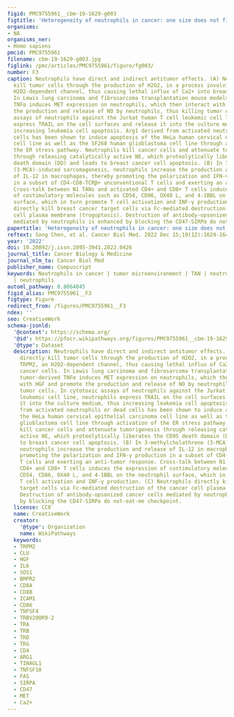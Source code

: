 ```yaml
---
figid: PMC9755961__cbm-19-1629-g003
figtitle: 'Heterogeneity of neutrophils in cancer: one size does not fit all'
organisms:
- NA
organisms_ner:
- Homo sapiens
pmcid: PMC9755961
filename: cbm-19-1629-g003.jpg
figlink: /pmc/articles/PMC9755961/figure/fg003/
number: F3
caption: Neutrophils have direct and indirect antitumor effects. (A) Neutrophils directly
  kill tumor cells through the production of H2O2, in a process involving TRPM2, an
  H2O2-dependent channel, thus causing lethal influx of Ca2+ into breast cancer cells.
  In Lewis lung carcinoma and fibrosarcoma transplantation mouse models, tumor-derived
  TNFα induces MET expression on neutrophils, which then interact with HGF and promote
  the production and release of NO by neutrophils, thus killing tumor cells. In cytotoxic
  assays of neutrophils against the Jurkat human T cell leukemic cell line, neutrophils
  express TRAIL on the cell surfaces and release it into the culture medium, thus
  increasing leukemia cell apoptosis. Arg1 derived from activated neutrophils or dead
  cells has been shown to induce apoptosis of the HeLa human cervical epithelial carcinoma
  cell line as well as the SF268 human glioblastoma cell line through activation of
  the ER stress pathway. Neutrophils kill cancer cells and attenuate tumorigenesis
  through releasing catalytically active NE, which proteolytically liberates the CD95
  death domain (DD) and leads to breast cancer cell apoptosis. (B) In 3-methylcholathrene
  (3-MCA)-induced sarcomagenesis, neutrophils increase the production and release
  of IL-12 in macrophages, thereby promoting the polarization and IFN-γ production
  in a subset of CD4-CD8-TCRβ+ unconventional T cells and exerting an anti-tumor response.
  Cross-talk between N1 TANs and activated CD4+ and CD8+ T cells induces the expression
  of costimulatory molecules such as CD54, CD86, OX40 L, and 4-1BBL on the neutrophil
  surface, which in turn promote T cell activation and INF-γ production. (C) Neutrophils
  directly kill breast cancer target cells via Fc-mediated destruction of the cancer
  cell plasma membrane (trogoptosis). Destruction of antibody-opsonized cancer cells
  mediated by neutrophils is enhanced by blocking the CD47-SIRPα do not-eat-me checkpoint.
papertitle: 'Heterogeneity of neutrophils in cancer: one size does not fit all.'
reftext: Song Chen, et al. Cancer Biol Med. 2022 Dec 15;19(12):1629-1648.
year: '2022'
doi: 10.20892/j.issn.2095-3941.2022.0426
journal_title: Cancer Biology & Medicine
journal_nlm_ta: Cancer Biol Med
publisher_name: Compuscript
keywords: Neutrophils in cancer | tumor microenvironment | TAN | neutrophil heterogeneity
  | neutrophils
automl_pathway: 0.8064045
figid_alias: PMC9755961__F3
figtype: Figure
redirect_from: /figures/PMC9755961__F3
ndex: ''
seo: CreativeWork
schema-jsonld:
  '@context': https://schema.org/
  '@id': https://pfocr.wikipathways.org/figures/PMC9755961__cbm-19-1629-g003.html
  '@type': Dataset
  description: Neutrophils have direct and indirect antitumor effects. (A) Neutrophils
    directly kill tumor cells through the production of H2O2, in a process involving
    TRPM2, an H2O2-dependent channel, thus causing lethal influx of Ca2+ into breast
    cancer cells. In Lewis lung carcinoma and fibrosarcoma transplantation mouse models,
    tumor-derived TNFα induces MET expression on neutrophils, which then interact
    with HGF and promote the production and release of NO by neutrophils, thus killing
    tumor cells. In cytotoxic assays of neutrophils against the Jurkat human T cell
    leukemic cell line, neutrophils express TRAIL on the cell surfaces and release
    it into the culture medium, thus increasing leukemia cell apoptosis. Arg1 derived
    from activated neutrophils or dead cells has been shown to induce apoptosis of
    the HeLa human cervical epithelial carcinoma cell line as well as the SF268 human
    glioblastoma cell line through activation of the ER stress pathway. Neutrophils
    kill cancer cells and attenuate tumorigenesis through releasing catalytically
    active NE, which proteolytically liberates the CD95 death domain (DD) and leads
    to breast cancer cell apoptosis. (B) In 3-methylcholathrene (3-MCA)-induced sarcomagenesis,
    neutrophils increase the production and release of IL-12 in macrophages, thereby
    promoting the polarization and IFN-γ production in a subset of CD4-CD8-TCRβ+ unconventional
    T cells and exerting an anti-tumor response. Cross-talk between N1 TANs and activated
    CD4+ and CD8+ T cells induces the expression of costimulatory molecules such as
    CD54, CD86, OX40 L, and 4-1BBL on the neutrophil surface, which in turn promote
    T cell activation and INF-γ production. (C) Neutrophils directly kill breast cancer
    target cells via Fc-mediated destruction of the cancer cell plasma membrane (trogoptosis).
    Destruction of antibody-opsonized cancer cells mediated by neutrophils is enhanced
    by blocking the CD47-SIRPα do not-eat-me checkpoint.
  license: CC0
  name: CreativeWork
  creator:
    '@type': Organization
    name: WikiPathways
  keywords:
  - TRPM2
  - CLU
  - HGF
  - IL6
  - SOS1
  - BMPR2
  - CD8A
  - CD8B
  - ICAM1
  - CD86
  - TNFSF4
  - TRBV20OR9-2
  - TRA
  - TRB
  - TRD
  - TRG
  - CD4
  - ARG1
  - TINAGL1
  - TNFSF10
  - FAS
  - SIRPA
  - CD47
  - MET
  - Ca2+
---
```

